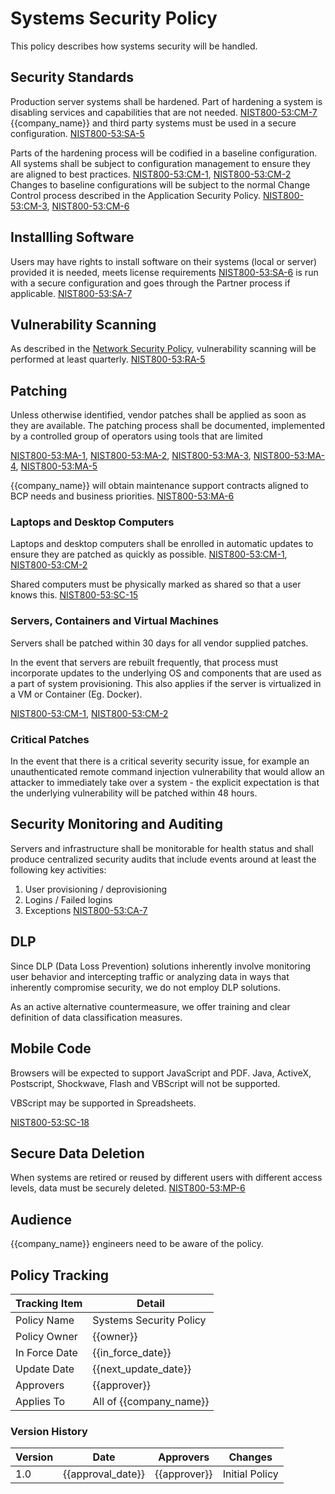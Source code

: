 # Systems Security Policy

This policy describes how systems security will be handled.

## Security Standards

Production server systems shall be hardened.  Part of hardening a system is disabling services and capabilities that are not needed.  [NIST800-53:CM-7](https://nvd.nist.gov/800-53/Rev4/control/CM-7)  {{company_name}} and third party systems must be used in a secure configuration. [NIST800-53:SA-5](https://nvd.nist.gov/800-53/Rev4/control/SA-5)  

Parts of the hardening process will be codified in a baseline configuration.  All systems shall be subject to configuration management to ensure they are aligned to best practices.
[NIST800-53:CM-1](https://nvd.nist.gov/800-53/Rev4/control/CM-1), [NIST800-53:CM-2](https://nvd.nist.gov/800-53/Rev4/control/CM-2)  Changes to baseline configurations will be subject to the normal Change Control process described in the Application Security Policy. [NIST800-53:CM-3](https://nvd.nist.gov/800-53/Rev4/control/CM-3), [NIST800-53:CM-6](https://nvd.nist.gov/800-53/Rev4/control/CM-6)

## Installling Software

Users may have rights to install software on their systems (local or server) provided it is needed, meets license requirements [NIST800-53:SA-6](https://nvd.nist.gov/800-53/Rev4/control/SA-6) is run with a secure configuration and goes through the Partner process if applicable.  [NIST800-53:SA-7](https://nvd.nist.gov/800-53/Rev4/control/SA-7)

## Vulnerability Scanning

As described in the [Network Security Policy](./Network_Security_Policy.md), vulnerability scanning will be performed at least quarterly. [NIST800-53:RA-5](https://nvd.nist.gov/800-53/Rev4/control/RA-5)

## Patching

Unless otherwise identified, vendor patches shall be applied as soon as they are available.  The patching process shall be documented, implemented by a controlled group of operators using tools that are limited

[NIST800-53:MA-1](https://nvd.nist.gov/800-53/Rev4/control/MA-1),
[NIST800-53:MA-2](https://nvd.nist.gov/800-53/Rev4/control/MA-2),
[NIST800-53:MA-3](https://nvd.nist.gov/800-53/Rev4/control/MA-3),
[NIST800-53:MA-4](https://nvd.nist.gov/800-53/Rev4/control/MA-4),
[NIST800-53:MA-5](https://nvd.nist.gov/800-53/Rev4/control/MA-5)

{{company_name}} will obtain maintenance support contracts aligned to BCP needs and business priorities.  [NIST800-53:MA-6](https://nvd.nist.gov/800-53/Rev4/control/MA-6)

### Laptops and Desktop Computers

Laptops and desktop computers shall be enrolled in automatic updates to ensure they are patched as quickly as possible.
[NIST800-53:CM-1](https://nvd.nist.gov/800-53/Rev4/control/CM-1), [NIST800-53:CM-2](https://nvd.nist.gov/800-53/Rev4/control/CM-2)

Shared computers must be physically marked as shared so that a user knows this. [NIST800-53:SC-15](https://nvd.nist.gov/800-53/Rev4/control/SC-15)

### Servers, Containers and Virtual Machines

Servers shall be patched within 30 days for all vendor supplied patches.

In the event that servers are rebuilt frequently, that process must incorporate updates to the underlying OS and components that are used as a part of system provisioning.  This also applies if the server is virtualized in a VM or Container (Eg. Docker).

[NIST800-53:CM-1](https://nvd.nist.gov/800-53/Rev4/control/CM-1), [NIST800-53:CM-2](https://nvd.nist.gov/800-53/Rev4/control/CM-2)

### Critical Patches

In the event that there is a critical severity security issue, for example an unauthenticated remote command injection vulnerability that would allow an attacker to immediately take over a system - the explicit expectation is that the underlying vulnerability will be patched within 48 hours.

## Security Monitoring and Auditing

Servers and infrastructure shall be monitorable for health status and shall produce centralized security audits that include events around at least the following key activities:

1. User provisioning / deprovisioning
1. Logins / Failed logins
1. Exceptions
[NIST800-53:CA-7](https://nvd.nist.gov/800-53/Rev4/control/CA-7)

## DLP

Since DLP (Data Loss Prevention) solutions inherently involve monitoring user behavior and intercepting traffic or analyzing data in ways that inherently compromise security, we do not employ DLP solutions.

As an active alternative countermeasure, we offer training and clear definition of data classification measures.

## Mobile Code

Browsers will be expected to support JavaScript and PDF.  Java, ActiveX, Postscript, Shockwave, Flash and VBScript will not be supported.

VBScript may be supported in Spreadsheets.

[NIST800-53:SC-18](https://nvd.nist.gov/800-53/Rev4/control/SC-18)

## Secure Data Deletion

When systems are retired or reused by different users with different access levels, data must be securely deleted. [NIST800-53:MP-6](https://nvd.nist.gov/800-53/Rev4/control/MP-6) 

## Audience

{{company_name}} engineers need to be aware of the policy.

## Policy Tracking

| Tracking Item   | Detail |
|-----------------|--------|
| Policy Name     | Systems Security Policy |
| Policy Owner    | {{owner}}  |
| In Force Date   | {{in_force_date}} |
| Update Date     | {{next_update_date}} |
| Approvers       | {{approver}} |
| Applies To      | All of {{company_name}} |

### Version History

| Version | Date | Approvers | Changes |
|--|--|--|--|
| 1.0 | {{approval_date}} | {{approver}} | Initial Policy |
